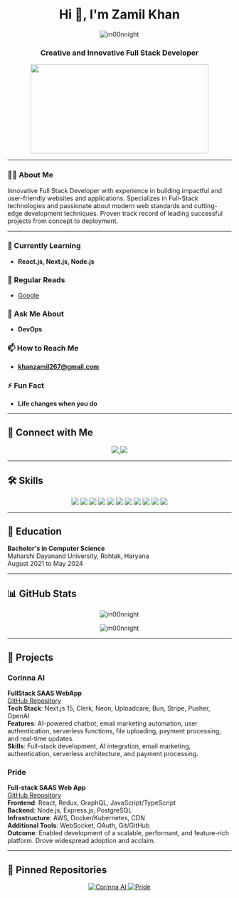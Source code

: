 <h1 align="center">Hi 👋, I'm Zamil Khan</h1>

<p align="center">
  <img src="https://komarev.com/ghpvc/?username=m00nnight&label=Profile%20views&color=0e75b6&style=flat" alt="m00nnight" /> 
</p>

<h3 align="center">Creative and Innovative Full Stack Developer</h3>

<p align="center">
  <img src="https://media.giphy.com/media/qgQUggAC3Pfv687qPC/giphy.gif" width="400" height="200"/>
</p>

---

### 👨‍💻 About Me
Innovative Full Stack Developer with experience in building impactful and user-friendly websites and applications. Specializes in Full-Stack technologies and passionate about modern web standards and cutting-edge development techniques. Proven track record of leading successful projects from concept to deployment.

---

### 🌱 Currently Learning
- **React.js, Next.js, Node.js**

### 📝 Regular Reads
- [Google](https://www.google.in)

### 💬 Ask Me About
- **DevOps**

### 📫 How to Reach Me
- **khanzamil267@gmail.com**

### ⚡ Fun Fact
- **Life changes when you do**

---

## 🔗 Connect with Me
<p align="center">
  <a href="https://www.linkedin.com/in/zamil-khan-6b1184220/" target="_blank">
    <img src="https://img.shields.io/badge/linkedin-0A66C2?style=for-the-badge&logo=linkedin&logoColor=white"/>
  </a>
  <a href="https://twitter.com/nomadzamil" target="_blank">
    <img src="https://img.shields.io/badge/twitter-1DA1F2?style=for-the-badge&logo=twitter&logoColor=white"/>
  </a>
</p>

---

## 🛠️ Skills
<p align="center">
  <img src="https://img.shields.io/badge/HTML5-E34F26?style=for-the-badge&logo=html5&logoColor=white"/>
  <img src="https://img.shields.io/badge/Next.js-000000?style=for-the-badge&logo=nextdotjs&logoColor=white"/>
  <img src="https://img.shields.io/badge/Node.js-339933?style=for-the-badge&logo=nodedotjs&logoColor=white"/>
  <img src="https://img.shields.io/badge/React-20232A?style=for-the-badge&logo=react&logoColor=61DAFB"/>
  <img src="https://img.shields.io/badge/AWS-232F3E?style=for-the-badge&logo=amazonaws&logoColor=white"/>
  <img src="https://img.shields.io/badge/Webpack-8DD6F9?style=for-the-badge&logo=webpack&logoColor=white"/>
  <img src="https://img.shields.io/badge/Git-F05032?style=for-the-badge&logo=git&logoColor=white"/>
  <img src="https://img.shields.io/badge/Jenkins-D24939?style=for-the-badge&logo=jenkins&logoColor=white"/>
  <img src="https://img.shields.io/badge/Docker-2496ED?style=for-the-badge&logo=docker&logoColor=white"/>
  <img src="https://img.shields.io/badge/Kubernetes-326CE5?style=for-the-badge&logo=kubernetes&logoColor=white"/>
  <img src="https://img.shields.io/badge/GraphQL-E10098?style=for-the-badge&logo=graphql&logoColor=white"/>
</p>

---

## 🏫 Education
**Bachelor's in Computer Science**  
Maharshi Dayanand University, Rohtak, Haryana  
August 2021 to May 2024

---

## 📊 GitHub Stats
<p align="center">
  <img src="https://github-readme-stats.vercel.app/api/top-langs?username=m00nnight&show_icons=true&locale=en&layout=compact" alt="m00nnight" />
</p>

<p align="center">
  <img src="https://github-readme-stats.vercel.app/api?username=m00nnight&show_icons=true&theme=radical" alt="m00nnight" />
</p>

---

## 🚀 Projects

### Corinna AI
**FullStack SAAS WebApp**  
[GitHub Repository](https://github.com/M00nNight/corinnaAI)  
**Tech Stack**: Next.js 15, Clerk, Neon, Uploadcare, Bun, Stripe, Pusher, OpenAI  
**Features**: AI-powered chatbot, email marketing automation, user authentication, serverless functions, file uploading, payment processing, and real-time updates.  
**Skills**: Full-stack development, AI integration, email marketing, authentication, serverless architecture, and payment processing.

### Pride
**Full-stack SAAS Web App**  
[GitHub Repository](https://github.com/M00nNight/pride)  
**Frontend**: React, Redux, GraphQL, JavaScript/TypeScript  
**Backend**: Node.js, Express.js, PostgreSQL  
**Infrastructure**: AWS, Docker/Kubernetes, CDN  
**Additional Tools**: WebSocket, OAuth, Git/GitHub  
**Outcome**: Enabled development of a scalable, performant, and feature-rich platform. Drove widespread adoption and acclaim.

---

## 📌 Pinned Repositories
<p align="center">
  <a href="https://github.com/M00nNight/corinnaAI" target="_blank">
    <img src="https://github-readme-stats.vercel.app/api/pin/?username=m00nnight&repo=corinnaAI&theme=radical" alt="Corinna AI" />
  </a>
  <a href="https://github.com/M00nNight/pride" target="_blank">
    <img src="https://github-readme-stats.vercel.app/api/pin/?username=m00nnight&repo=pride&theme=radical" alt="Pride" />
  </a>
</p>

